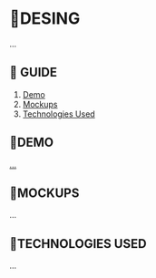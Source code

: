 # **📂DESING**

...

## **📑 GUIDE**

<ol>
<li><a href='#demo'>Demo</a></li>
<li><a href='#mockups'>Mockups</a></li>
<li><a href='#technologies-used'>Technologies Used</a></li>
</ol>

## **🚀DEMO**

[...](...)

## **🎨MOCKUPS**

...

## **💬TECHNOLOGIES USED**

...
